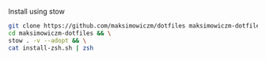 Install using stow
```zsh
git clone https://github.com/maksimowiczm/dotfiles maksimowiczm-dotfiles && \
cd maksimowiczm-dotfiles && \
stow . -v --adopt && \
cat install-zsh.sh | zsh
```
